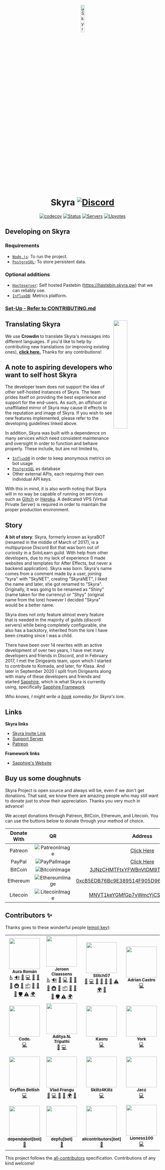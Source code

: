 <div align="center">

<img src="https://github.com/NM-EEA-Y.png" width="15%" alt="Skyra Logo">

# Skyra [![Discord](https://discord.com/api/guilds/254360814063058944/embed.png)](https://join.skyra.pw)

[![codecov](https://codecov.io/gh/skyra-project/skyra/branch/main/graph/badge.svg?token=DYhRX6ailX)](https://codecov.io/gh/skyra-project/skyra)
[![Status](https://top.gg/api/widget/status/266624760782258186.svg?noavatar=true)](https://top.gg/bot/266624760782258186)
[![Servers](https://top.gg/api/widget/servers/266624760782258186.svg?noavatar=true)](https://top.gg/bot/266624760782258186)
[![Upvotes](https://top.gg/api/widget/upvotes/266624760782258186.svg?noavatar=true)](https://top.gg/bot/266624760782258186)

</div>

## Developing on Skyra

### Requirements

-   [`Node.js`]: To run the project.
-   [`PostgreSQL`]: To store persistent data.

### Optional additions

-   [`Hasteserver`]: Self hosted Pastebin (https://hastebin.skyra.pw) that we can reliably use.
-   [`InfluxDB`]: Metrics platform.

### [Set-Up - Refer to CONTRIBUTING.md]

## Translating Skyra <a href="https://translation.skyra.pw" target="_blank"><img src="https://support.crowdin.com/assets/logos/crowdin-TranslationManagementService-logo-onecolor.png" align="right" width="30%"></a>

We use **Crowdin** to translate Skyra's messages into different languages. If you'd like to help by contributing new translations (or improving existing ones), [**click here.**](https://translation.skyra.pw) Thanks for any contributions!

## A note to aspiring developers who want to self host Skyra

The developer team does not support the idea of other self-hosted instances of Skyra. The team prides itself on providing the best experience and support for the end-users. As such, an offshoot or unaffiliated mirror of Skyra may cause ill effects to the reputation and image of Skyra. If you wish to see new features implemented, please refer to the developing guidelines linked above.

In addition, Skyra was built with a dependence on many services which need consistent maintenance and oversight in order to function and behave properly. These include, but are not limited to,

-   [`InfluxDB`] in order to keep anonymous metrics on bot usage
-   [`PostgreSQL`] as database
-   Other external APIs, each requiring their own individual API keys.

With this in mind, it is also worth noting that Skyra will in no way be capable of running on services such as [Glitch] or [Heroku]. A dedicated VPS (Virtual Private Server) is required in order to maintain the proper production environment.

## Story

**A bit of story**: Skyra, formerly known as kyraBOT (renamed in the middle of March of 2017), is a multipurpose Discord
Bot that was born out of curiosity in a SoloLearn guild. With help from other developers, due to my lack of experience
(I made websites and templates for After Effects, but never a backend application). Skyra was born. Skyra's name comes
from a comment made by a user, joining "kyra" with "SkyNET", creating "SkyraNET", I liked the name and later, she got
renamed to "Skyra". Originally, it was going to be renamed as "Shiny" (name taken for the currency) or "Shyy" (original
name from the lore) however I decided "Skyra" would be a better name.

Skyra does not only feature almost every feature that is needed in the majority of guilds (discord servers) while being
completely configurable, she also has a backstory, inherited from the lore I have been creating since I was a child.

There have been over 14 rewrites with an active development of over two years, I have met many developers and friends in
Discord, and in February 2017, I met the Dirigeants team, upon which I started to contribute to Komada, and later, for
Klasa. And later in September 2020 I split from Dirigeants along with many of these developers and friends and started [Sapphire][sapphiredev],
which is what Skyra is currently using, specifically [Sapphire Framework][]

_Who knows, I might write a [book] someday for Skyra's lore._

## Links

**Skyra links**

-   [Skyra Invite Link][]
-   [Support Server][]
-   [Patreon]

**Framework links**

-   [Sapphire's Website][]

## Buy us some doughnuts

Skyra Project is open source and always will be, even if we don't get donations. That said, we know there are amazing people who
may still want to donate just to show their appreciation. Thanks you very much in advance!

We accept donations through Patreon, BitCoin, Ethereum, and Litecoin. You can use the buttons below to donate through your method of choice.

| Donate With |         QR         |                        Address                         |
| :---------: | :----------------: | :----------------------------------------------------: |
|   Patreon   | ![PatreonImage][]  |                 [Click Here][patreon]                  |
|   PayPal    |  ![PayPalImage][]  |                  [Click Here][paypal]                  |
|   BitCoin   | ![BitcoinImage][]  |     [3JNzCHMTFtxYFWBnVtDM9Tt34zFbKvdwco][bitcoin]      |
|  Ethereum   | ![EthereumImage][] | [0xcB5EDB76Bc9E389514F905D9680589004C00190c][ethereum] |
|  Litecoin   | ![LitecoinImage][] |     [MNVT1keYGMfGp7vWmcYjCS8ntU8LNvjnqM][litecoin]     |

## Contributors ✨

Thanks goes to these wonderful people ([emoji key](https://allcontributors.org/docs/en/emoji-key)):

<!-- ALL-CONTRIBUTORS-LIST:START - Do not remove or modify this section -->
<!-- prettier-ignore-start -->
<!-- markdownlint-disable -->
<table>
  <tr>
    <td align="center"><a href="https://github.com/kyranet"><img src="https://avatars0.githubusercontent.com/u/24852502?v=4?s=100" width="100px;" alt=""/><br /><sub><b>Aura Román</b></sub></a><br /><a href="#a11y-kyranet" title="Accessibility">️️️️♿️</a> <a href="#audio-kyranet" title="Audio">🔊</a> <a href="https://github.com/skyra-project/skyra/issues?q=author%3Akyranet" title="Bug reports">🐛</a> <a href="https://github.com/skyra-project/skyra/commits?author=kyranet" title="Code">💻</a> <a href="#design-kyranet" title="Design">🎨</a> <a href="https://github.com/skyra-project/skyra/commits?author=kyranet" title="Documentation">📖</a> <a href="#ideas-kyranet" title="Ideas, Planning, & Feedback">🤔</a> <a href="#infra-kyranet" title="Infrastructure (Hosting, Build-Tools, etc)">🚇</a> <a href="#maintenance-kyranet" title="Maintenance">🚧</a> <a href="#platform-kyranet" title="Packaging/porting to new platform">📦</a> <a href="#projectManagement-kyranet" title="Project Management">📆</a> <a href="#question-kyranet" title="Answering Questions">💬</a> <a href="https://github.com/skyra-project/skyra/pulls?q=is%3Apr+reviewed-by%3Akyranet" title="Reviewed Pull Requests">👀</a> <a href="#security-kyranet" title="Security">🛡️</a> <a href="https://github.com/skyra-project/skyra/commits?author=kyranet" title="Tests">⚠️</a> <a href="#translation-kyranet" title="Translation">🌍</a></td>
    <td align="center"><a href="https://favware.tech/"><img src="https://avatars3.githubusercontent.com/u/4019718?v=4?s=100" width="100px;" alt=""/><br /><sub><b>Jeroen Claassens</b></sub></a><br /><a href="#a11y-Favna" title="Accessibility">️️️️♿️</a> <a href="#audio-Favna" title="Audio">🔊</a> <a href="https://github.com/skyra-project/skyra/issues?q=author%3AFavna" title="Bug reports">🐛</a> <a href="https://github.com/skyra-project/skyra/commits?author=Favna" title="Code">💻</a> <a href="#design-Favna" title="Design">🎨</a> <a href="https://github.com/skyra-project/skyra/commits?author=Favna" title="Documentation">📖</a> <a href="#ideas-Favna" title="Ideas, Planning, & Feedback">🤔</a> <a href="#infra-Favna" title="Infrastructure (Hosting, Build-Tools, etc)">🚇</a> <a href="#maintenance-Favna" title="Maintenance">🚧</a> <a href="#platform-Favna" title="Packaging/porting to new platform">📦</a> <a href="#projectManagement-Favna" title="Project Management">📆</a> <a href="#question-Favna" title="Answering Questions">💬</a> <a href="https://github.com/skyra-project/skyra/pulls?q=is%3Apr+reviewed-by%3AFavna" title="Reviewed Pull Requests">👀</a> <a href="#security-Favna" title="Security">🛡️</a> <a href="https://github.com/skyra-project/skyra/commits?author=Favna" title="Tests">⚠️</a> <a href="#translation-Favna" title="Translation">🌍</a></td>
    <td align="center"><a href="https://github.com/Stitch07"><img src="https://avatars.githubusercontent.com/u/29275227?v=4?s=100" width="100px;" alt=""/><br /><sub><b>Stitch07</b></sub></a><br /><a href="https://github.com/skyra-project/skyra/issues?q=author%3AStitch07" title="Bug reports">🐛</a> <a href="https://github.com/skyra-project/skyra/commits?author=Stitch07" title="Code">💻</a> <a href="#design-Stitch07" title="Design">🎨</a> <a href="https://github.com/skyra-project/skyra/commits?author=Stitch07" title="Documentation">📖</a> <a href="#ideas-Stitch07" title="Ideas, Planning, & Feedback">🤔</a> <a href="https://github.com/skyra-project/skyra/pulls?q=is%3Apr+reviewed-by%3AStitch07" title="Reviewed Pull Requests">👀</a> <a href="https://github.com/skyra-project/skyra/commits?author=Stitch07" title="Tests">⚠️</a> <a href="#translation-Stitch07" title="Translation">🌍</a> <a href="#userTesting-Stitch07" title="User Testing">📓</a></td>
    <td align="center"><a href="https://gideonbot.com/"><img src="https://avatars.githubusercontent.com/u/22133246?v=4?s=100" width="100px;" alt=""/><br /><sub><b>Adrian Castro</b></sub></a><br /><a href="https://github.com/skyra-project/skyra/commits?author=adrifcastr" title="Code">💻</a></td>
    <td align="center"><a href="https://github.com/Tylertron1998"><img src="https://avatars0.githubusercontent.com/u/34944514?v=4?s=100" width="100px;" alt=""/><br /><sub><b>Tyler Davis</b></sub></a><br /><a href="https://github.com/skyra-project/skyra/commits?author=Tylertron1998" title="Documentation">📖</a></td>
    <td align="center"><a href="https://github.com/Rexogamer"><img src="https://avatars0.githubusercontent.com/u/42586271?v=4?s=100" width="100px;" alt=""/><br /><sub><b>Ed L</b></sub></a><br /><a href="#translation-Rexogamer" title="Translation">🌍</a></td>
    <td align="center"><a href="https://github.com/ImmortalSnake"><img src="https://avatars0.githubusercontent.com/u/47276574?v=4?s=100" width="100px;" alt=""/><br /><sub><b>ImmortalSnake</b></sub></a><br /><a href="https://github.com/skyra-project/skyra/commits?author=ImmortalSnake" title="Code">💻</a></td>
  </tr>
  <tr>
    <td align="center"><a href="https://github.com/superusercode"><img src="https://avatars0.githubusercontent.com/u/60588434?v=4?s=100" width="100px;" alt=""/><br /><sub><b>Code.</b></sub></a><br /><a href="https://github.com/skyra-project/skyra/commits?author=superusercode" title="Code">💻</a></td>
    <td align="center"><a href="https://github.com/AdityaTD/"><img src="https://avatars0.githubusercontent.com/u/9266227?v=4?s=100" width="100px;" alt=""/><br /><sub><b>Aditya N. Tripathi</b></sub></a><br /><a href="https://github.com/skyra-project/skyra/issues?q=author%3AAdityaTD" title="Bug reports">🐛</a> <a href="https://github.com/skyra-project/skyra/commits?author=AdityaTD" title="Code">💻</a></td>
    <td align="center"><a href="https://github.com/KunoichiZ"><img src="https://avatars1.githubusercontent.com/u/19984244?v=4?s=100" width="100px;" alt=""/><br /><sub><b>Kaoru</b></sub></a><br /><a href="https://github.com/skyra-project/skyra/commits?author=KunoichiZ" title="Code">💻</a></td>
    <td align="center"><a href="https://github.com/YorkAARGH"><img src="https://avatars1.githubusercontent.com/u/20838878?v=4?s=100" width="100px;" alt=""/><br /><sub><b>York</b></sub></a><br /><a href="https://github.com/skyra-project/skyra/commits?author=YorkAARGH" title="Code">💻</a></td>
    <td align="center"><a href="http://moorewebcode.com/"><img src="https://avatars1.githubusercontent.com/u/25398066?v=4?s=100" width="100px;" alt=""/><br /><sub><b>Hutch</b></sub></a><br /><a href="https://github.com/skyra-project/skyra/commits?author=tech6hutch" title="Code">💻</a></td>
    <td align="center"><a href="https://quantumlytangled.com/"><img src="https://avatars1.githubusercontent.com/u/7919610?v=4?s=100" width="100px;" alt=""/><br /><sub><b>Nejc Drobnic</b></sub></a><br /><a href="https://github.com/skyra-project/skyra/commits?author=QuantumlyTangled" title="Code">💻</a> <a href="https://github.com/skyra-project/skyra/commits?author=QuantumlyTangled" title="Documentation">📖</a> <a href="#ideas-QuantumlyTangled" title="Ideas, Planning, & Feedback">🤔</a> <a href="#infra-QuantumlyTangled" title="Infrastructure (Hosting, Build-Tools, etc)">🚇</a> <a href="#translation-QuantumlyTangled" title="Translation">🌍</a></td>
    <td align="center"><a href="https://github.com/gc"><img src="https://avatars2.githubusercontent.com/u/30398469?v=4?s=100" width="100px;" alt=""/><br /><sub><b>GC</b></sub></a><br /><a href="https://github.com/skyra-project/skyra/commits?author=gc" title="Code">💻</a></td>
  </tr>
  <tr>
    <td align="center"><a href="https://github.com/PyroTechniac"><img src="https://avatars2.githubusercontent.com/u/39341355?v=4?s=100" width="100px;" alt=""/><br /><sub><b>Gryffon Bellish</b></sub></a><br /><a href="https://github.com/skyra-project/skyra/commits?author=PyroTechniac" title="Code">💻</a></td>
    <td align="center"><a href="https://github.com/vladfrangu"><img src="https://avatars3.githubusercontent.com/u/17960496?v=4?s=100" width="100px;" alt=""/><br /><sub><b>Vlad Frangu</b></sub></a><br /><a href="https://github.com/skyra-project/skyra/issues?q=author%3Avladfrangu" title="Bug reports">🐛</a> <a href="https://github.com/skyra-project/skyra/commits?author=vladfrangu" title="Code">💻</a> <a href="https://github.com/skyra-project/skyra/commits?author=vladfrangu" title="Documentation">📖</a> <a href="https://github.com/skyra-project/skyra/pulls?q=is%3Apr+reviewed-by%3Avladfrangu" title="Reviewed Pull Requests">👀</a> <a href="#translation-vladfrangu" title="Translation">🌍</a> <a href="#userTesting-vladfrangu" title="User Testing">📓</a></td>
    <td align="center"><a href="https://github.com/Skillz4Killz"><img src="https://avatars3.githubusercontent.com/u/23035000?v=4?s=100" width="100px;" alt=""/><br /><sub><b>Skillz4Killz</b></sub></a><br /><a href="https://github.com/skyra-project/skyra/commits?author=Skillz4Killz" title="Code">💻</a></td>
    <td align="center"><a href="https://jaczaus.me/"><img src="https://avatars3.githubusercontent.com/u/23615291?v=4?s=100" width="100px;" alt=""/><br /><sub><b>Jacz</b></sub></a><br /><a href="https://github.com/skyra-project/skyra/commits?author=MrJacz" title="Code">💻</a></td>
    <td align="center"><a href="https://github.com/cfanoulis"><img src="https://avatars3.githubusercontent.com/u/38255093?v=4?s=100" width="100px;" alt=""/><br /><sub><b>Charalampos Fanoulis</b></sub></a><br /><a href="https://github.com/skyra-project/skyra/commits?author=cfanoulis" title="Code">💻</a> <a href="#ideas-cfanoulis" title="Ideas, Planning, & Feedback">🤔</a> <a href="#maintenance-cfanoulis" title="Maintenance">🚧</a> <a href="#projectManagement-cfanoulis" title="Project Management">📆</a> <a href="#translation-cfanoulis" title="Translation">🌍</a></td>
    <td align="center"><a href="https://skyra.pw/"><img src="https://avatars0.githubusercontent.com/u/61647701?v=4?s=100" width="100px;" alt=""/><br /><sub><b>Skyra</b></sub></a><br /><a href="#infra-NM-EEA-Y" title="Infrastructure (Hosting, Build-Tools, etc)">🚇</a> <a href="#translation-NM-EEA-Y" title="Translation">🌍</a></td>
    <td align="center"><a href="https://github.com/apps/dependabot-preview"><img src="https://avatars3.githubusercontent.com/in/2141?v=4?s=100" width="100px;" alt=""/><br /><sub><b>dependabot-preview[bot]</b></sub></a><br /><a href="#maintenance-dependabot-preview[bot]" title="Maintenance">🚧</a></td>
  </tr>
  <tr>
    <td align="center"><a href="https://github.com/apps/dependabot"><img src="https://avatars0.githubusercontent.com/in/29110?v=4?s=100" width="100px;" alt=""/><br /><sub><b>dependabot[bot]</b></sub></a><br /><a href="#maintenance-dependabot[bot]" title="Maintenance">🚧</a></td>
    <td align="center"><a href="https://github.com/apps/depfu"><img src="https://avatars3.githubusercontent.com/in/715?v=4?s=100" width="100px;" alt=""/><br /><sub><b>depfu[bot]</b></sub></a><br /><a href="#maintenance-depfu[bot]" title="Maintenance">🚧</a></td>
    <td align="center"><a href="https://github.com/apps/allcontributors"><img src="https://avatars.githubusercontent.com/in/23186?v=4?s=100" width="100px;" alt=""/><br /><sub><b>allcontributors[bot]</b></sub></a><br /><a href="https://github.com/skyra-project/skyra/commits?author=allcontributors[bot]" title="Documentation">📖</a></td>
    <td align="center"><a href="https://github.com/Lioness100"><img src="https://avatars.githubusercontent.com/u/65814829?v=4?s=100" width="100px;" alt=""/><br /><sub><b>Lioness100</b></sub></a><br /><a href="https://github.com/skyra-project/skyra/commits?author=Lioness100" title="Code">💻</a></td>
  </tr>
</table>

<!-- markdownlint-restore -->
<!-- prettier-ignore-end -->

<!-- ALL-CONTRIBUTORS-LIST:END -->

This project follows the [all-contributors](https://github.com/all-contributors/all-contributors) specification. Contributions of any kind welcome!

<!----------------- LINKS --------------->

[`.net`]: https://docs.microsoft.com/en-gb/dotnet/
[`entity framework`]: https://docs.microsoft.com/en-gb/ef/
[`hasteserver`]: https://github.com/skyra-project/docker-images/tree/main/haste-server
[`influxdb`]: https://v2.docs.influxdata.com/v2.0/get-started/
[`node.js`]: https://nodejs.org/en/download/current/
[`postgresql`]: https://www.postgresql.org/download/
[`redis`]: https://redis.io
[bitcoin]: bitcoin:3JNzCHMTFtxYFWBnVtDM9Tt34zFbKvdwco?amount=0.01&label=Skyra%20Discord%20Bot
[bitcoinimage]: https://cdn.skyra.pw/gh-assets/bitcoin.png
[digitalocean]: https://www.digitalocean.com/
[ethereum]: ethereum:0xcB5EDB76Bc9E389514F905D9680589004C00190c?amount=0.01&label=Skyra%20Discord%20Bot
[ethereumimage]: https://cdn.skyra.pw/gh-assets/ethereum.png
[glitch]: https://glitch.com/
[heroku]: https://www.heroku.com/
[litecoin]: litecoin:MNVT1keYGMfGp7vWmcYjCS8ntU8LNvjnqM?amount=0.01&label=Skyra%20Discord%20Bot
[litecoinimage]: https://cdn.skyra.pw/gh-assets/litecoin.png
[netcup]: https://www.netcup.eu/
[patreon]: https://donate.skyra.pw/patreon
[patreonimage]: https://cdn.skyra.pw/gh-assets/patreon.png
[paypal]: https://donate.skyra.pw/paypal
[paypalimage]: https://cdn.skyra.pw/gh-assets/paypal.png
[sapphire framework]: https://github.com/sapphiredev/framework
[sapphire's website]: https://sapphirejs.dev
[sapphiredev]: https://github.com/sapphiredev
[set-up - refer to contributing.md]: /.github/CONTRIBUTING.md
[skyra invite link]: https://invite.skyra.pw
[support server]: https://join.skyra.pw
[book]: https://github.com/kyranet/lore
